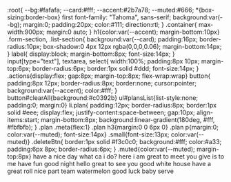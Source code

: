 :root{
  --bg:#fafafa;
  --card:#fff;
  --accent:#2b7a78;
  --muted:#666;
*{box-sizing:border-box}
first
  font-family: "Tahoma", sans-serif;
  background:var(--bg);
  margin:0;
  padding:20px;
  color:#111;
  direction:rtl;
}
.container{
  max-width:900px;
  margin:0 auto;
}
h1{color:var(--accent); margin-bottom:10px}
.form-section, .list-section{
  background:var(--card);
  padding:16px;
  border-radius:10px;
  box-shadow:0 4px 12px rgba(0,0,0,0.06);
  margin-bottom:14px;
}
label{
  display:block;
  margin-bottom:8px;
  font-size:14px;
}
input[type="text"], textarea, select{
  width:100%;
  padding:8px 10px;
  margin-top:6px;
  border-radius:6px;
  border:1px solid #ddd;
  font-size:14px;
}
.actions{display:flex; gap:8px; margin-top:8px; flex-wrap:wrap}
button{
  padding:8px 12px;
  border-radius:8px;
  border:none;
  cursor:pointer;
  background:var(--accent);
  color:#fff;
}
button#clearAll{background:#c0392b}
ul#plansList{list-style:none; padding:0; margin:0}
li.plan{
  padding:12px;
  border-radius:8px;
  border:1px solid #eee;
  display:flex;
  justify-content:space-between;
  gap:10px;
  align-items:start;
  margin-bottom:8px;
  background:linear-gradient(180deg, #fff, #fbfbfb);
}
.plan .meta{flex:1}
.plan h3{margin:0 0 6px 0}
.plan p{margin:0; color:var(--muted); font-size:14px}
.small{font-size:13px; color:var(--muted)}
.deleteBtn{
  border:1px solid #f3c0c0;
  background:#fff;
  color:#a33;
  padding:6px 8px;
  border-radius:6px;
}
.muted{color:var(--muted); margin-top:8px}
have a nice day
what ca i do?
here i am
great to meet you
give is to me
have fun
good night
hello
great to see you
good
white house
have a great roll
nice part team
watermelon
good luck baby
serve
